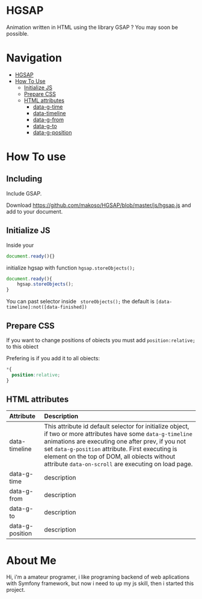 # HGSAP
Animation written in HTML using the library GSAP ? You may soon be possible.
# Navigation
* [HGSAP](#hgsap)
* [How To Use](#initialize-js)
  * [Initialize JS](#initialize-js)
  * [Prepare CSS](#prepare-css)
  * [HTML attributes](#html-attributes)
    * [data-g-time](#data-g-time)
    * [data-timeline](#data-timeline)
    * [data-g-from](#data-g-from)
    * [data-g-to](#data-g-to)
    * [data-g-position](#data-g-position)

# How To use
## Including
  Include GSAP.

  Download https://github.com/makoso/HGSAP/blob/master/js/hgsap.js
  and add to your document.
## Initialize JS
  Inside your
  ```js
  document.ready(){}
  ```
  initialize hgsap with function ```hgsap.storeObjects();```
  ```js
  document.ready(){
      hgsap.storeObjects();
  }
  ```
  You can past selector inside ``` storeObjects();``` the default is ``` [data-timeline]:not([data-finished]) ```
## Prepare CSS
  If you want to change positions of obiects you must add ``` position:relative; ``` to this obiect

  Prefering is if you add it to all obiects:
  ```css
  *{
    position:relative;
  }
  ```
## HTML attributes
| Attribute | Description |
| :--- | :--- |
| data-timeline | This attribute id default selector for initialize object, if two or more attributes have some `data-g-timeline` animations are executing one after prev, if you not set `data-g-position` attribute. First executing is element on the top of DOM, all obiects without attribute `data-on-scroll` are executing on load page. |
| data-g-time | description |
| data-g-from | description |
| data-g-to | description |
| data-g-position | description |

# About Me
Hi, i'm a amateur programer, i like programing backend of web aplications with Symfony framework, but now i need to up my js skill, then i started this project.
